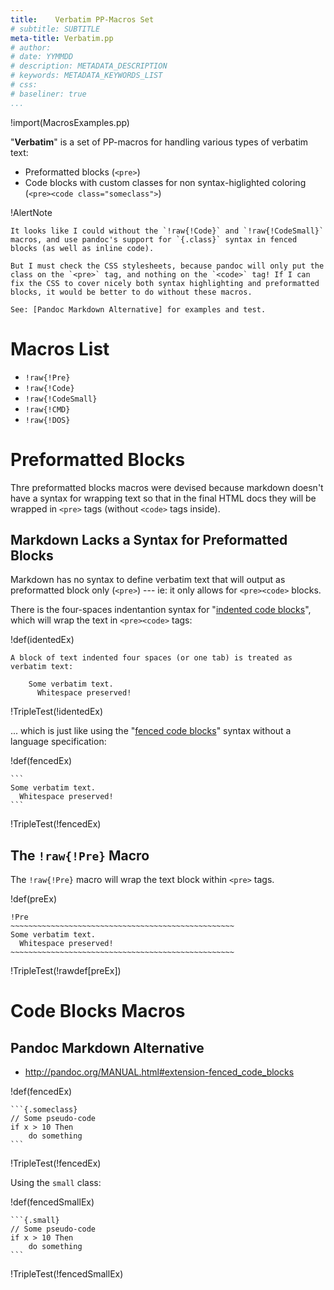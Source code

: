 ```yaml
---
title:    Verbatim PP-Macros Set
# subtitle: SUBTITLE
meta-title: Verbatim.pp
# author: 
# date: YYMMDD
# description: METADATA_DESCRIPTION
# keywords: METADATA_KEYWORDS_LIST
# css: 
# baseliner: true
...
```


!import(MacrosExamples.pp)


"__Verbatim__" is a set of PP-macros for handling various types of verbatim text:

- Preformatted blocks (`<pre>`)
- Code blocks with custom classes for non syntax-higlighted coloring (`<pre><code class="someclass">`)


!AlertNote
~~~~~~~~~~~~~~~~~~~~~~~~~~~~~~~~~~~~~~~~~~~~~~~~~~~~~~~~~~~~~~~~~~~~~~~~
It looks like I could without the `!raw{!Code}` and `!raw{!CodeSmall}` macros, and use pandoc's support for `{.class}` syntax in fenced blocks (as well as inline code).

But I must check the CSS stylesheets, because pandoc will only put the class on the `<pre>` tag, and nothing on the `<code>` tag! If I can fix the CSS to cover nicely both syntax highlighting and preformatted blocks, it would be better to do without these macros.

See: [Pandoc Markdown Alternative] for examples and test.
~~~~~~~~~~~~~~~~~~~~~~~~~~~~~~~~~~~~~~~~~~~~~~~~~~~~~~~~~~~~~~~~~~~~~~~~


# Macros List

- `!raw{!Pre}`
- `!raw{!Code}`
- `!raw{!CodeSmall}`
- `!raw{!CMD}`
- `!raw{!DOS}`


# Preformatted Blocks

Thre preformatted blocks macros were devised because markdown doesn't have a syntax for wrapping text so that in the final HTML docs they will be wrapped in `<pre>` tags (without `<code>` tags inside).



## Markdown Lacks a Syntax for Preformatted Blocks

Markdown has no syntax to define verbatim text that will output as preformatted block only (`<pre>`) --- ie: it only allows for  `<pre><code>` blocks.

There is the four-spaces indentantion syntax for "[indented code blocks](http://pandoc.org/MANUAL.html#indented-code-blocks)", which will wrap the text in `<pre><code>` tags:


!def(identedEx)
~~~~~~~~~~~~~~~~~~~~~~~~~~~~~~~~~~~~~~~~~~~~~~~~~~~~~~~~~~~~~~~~~~~~~~~~
A block of text indented four spaces (or one tab) is treated as verbatim text:

    Some verbatim text.
      Whitespace preserved!

~~~~~~~~~~~~~~~~~~~~~~~~~~~~~~~~~~~~~~~~~~~~~~~~~~~~~~~~~~~~~~~~~~~~~~~~


!TripleTest(!identedEx)

... which is just like using the "[fenced code blocks](http://pandoc.org/MANUAL.html#fenced-code-blocks)" syntax without a language specification:

!def(fencedEx)
~~~~~~~~~~~~~~~~~~~~~~~~~~~~~~~~~~~~~~~~~~~~~~~~~~~~~~~~~~~~~~~~~~~~~~~~
```
Some verbatim text.
  Whitespace preserved!
```
~~~~~~~~~~~~~~~~~~~~~~~~~~~~~~~~~~~~~~~~~~~~~~~~~~~~~~~~~~~~~~~~~~~~~~~~

!TripleTest(!fencedEx)

## The `!raw{!Pre}` Macro

The `!raw{!Pre}` macro will wrap the text block within `<pre>` tags.

!def(preEx)
~~~~~~~~~~~~~~~~~~~~~~~~~~~~~~~~~~~~~~~~~~~~~~~~~~~~~~~~~~~~~~~~~~~~~~~~
!Pre
~~~~~~~~~~~~~~~~~~~~~~~~~~~~~~~~~~~~~~~~~~~~~~~~~~
Some verbatim text.
  Whitespace preserved!
~~~~~~~~~~~~~~~~~~~~~~~~~~~~~~~~~~~~~~~~~~~~~~~~~~
~~~~~~~~~~~~~~~~~~~~~~~~~~~~~~~~~~~~~~~~~~~~~~~~~~~~~~~~~~~~~~~~~~~~~~~~

!TripleTest(!rawdef[preEx])

# Code Blocks Macros

## Pandoc Markdown Alternative

- <http://pandoc.org/MANUAL.html#extension-fenced_code_blocks>

!def(fencedEx)
~~~~~~~~~~~~~~~~~~~~~~~~~~~~~~~~~~~~~~~~~~~~~~~~~~~~~~~~~~~~~~~~~~~~~~~~
```{.someclass}
// Some pseudo-code
if x > 10 Then
    do something
```
~~~~~~~~~~~~~~~~~~~~~~~~~~~~~~~~~~~~~~~~~~~~~~~~~~~~~~~~~~~~~~~~~~~~~~~~

!TripleTest(!fencedEx)

Using the `small` class:

!def(fencedSmallEx)
~~~~~~~~~~~~~~~~~~~~~~~~~~~~~~~~~~~~~~~~~~~~~~~~~~~~~~~~~~~~~~~~~~~~~~~~
```{.small}
// Some pseudo-code
if x > 10 Then
    do something
```
~~~~~~~~~~~~~~~~~~~~~~~~~~~~~~~~~~~~~~~~~~~~~~~~~~~~~~~~~~~~~~~~~~~~~~~~

!TripleTest(!fencedSmallEx)